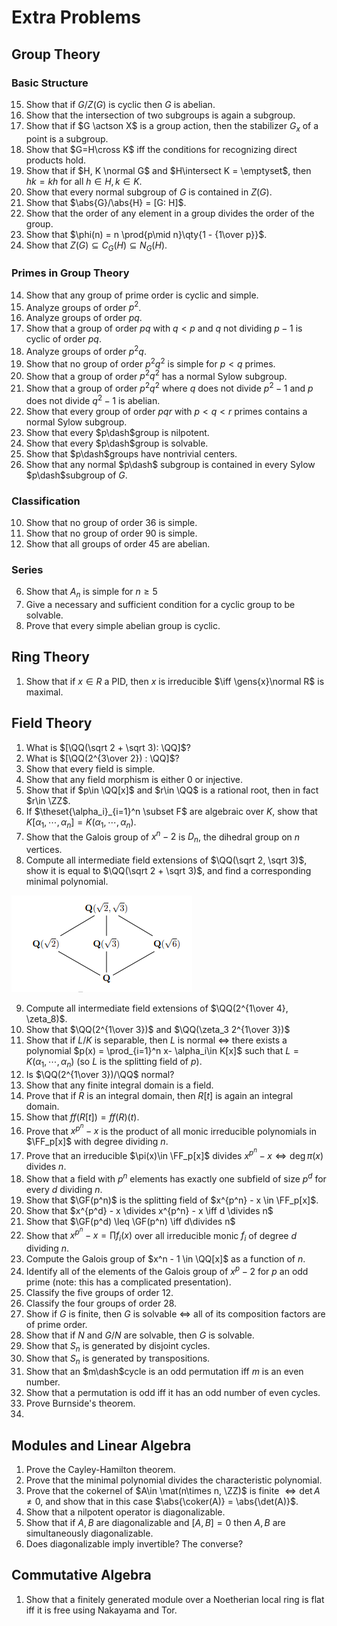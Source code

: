 # Extra Problems

## Group Theory

### Basic Structure


15. Show that if $G/Z(G)$ is cyclic then $G$ is abelian.
16. Show that the intersection of two subgroups is again a subgroup.
17. Show that if $G \actson X$ is a group action, then the stabilizer $G_x$ of a point is a subgroup.
3. Show that $G=H\cross K$ iff the conditions for recognizing direct products hold.
4. Show that if $H, K \normal G$ and $H\intersect K = \emptyset$, then $hk=kh$ for all $h\in H,k\in K$.
9. Show that every normal subgroup of $G$ is contained in $Z(G)$.
13. Show that $\abs{G}/\abs{H} = [G: H]$.
14. Show that the order of any element in a group divides the order of the group.
15. Show that $\phi(n) = n \prod{p\mid n}\qty{1 - {1\over p}}$.
16. Show that $Z(G) \subseteq C_G(H) \subseteq N_G(H)$.

### Primes in Group Theory

14. Show that any group of prime order is cyclic and simple.
4. Analyze groups of order $p^2$.
7. Analyze groups of order $pq$.
8. Show that a group of order $pq$ with $q<p$ and $q$ not dividing $p-1$ is cyclic of order $pq$.
8. Analyze groups of order $p^2 q$.
9. Show that no group of order $p^2 q^2$ is simple for $p<q$ primes.
9. Show that a group of order $p^2 q^2$ has a normal Sylow subgroup. 
9. Show that a group of order $p^2 q^2$ where $q$ does not divide $p^2-1$ and $p$ does not divide $q^2-1$ is abelian.
10. Show that every group of order $pqr$ with $p<q<r$ primes contains a normal Sylow subgroup.
10. Show that every $p\dash$group is nilpotent.
10. Show that every $p\dash$group is solvable.
8. Show that $p\dash$groups have nontrivial centers.
9. Show that any normal $p\dash$ subgroup is contained in every Sylow $p\dash$subgroup of $G$.

### Classification

10. Show that no group of order 36 is simple.
10. Show that no group of order 90 is simple.
11. Show that all groups of order 45 are abelian.


### Series

6. Show that $A_n$ is simple for $n\geq 5$
8. Give a necessary and sufficient condition for a cyclic group to be solvable.
9. Prove that every simple abelian group is cyclic.

## Ring Theory

1. Show that if $x\in R$ a PID, then $x$ is irreducible $\iff \gens{x}\normal R$ is maximal.

## Field Theory

1. What is $[\QQ(\sqrt 2 + \sqrt 3): \QQ]$?
2. What is $[\QQ(2^{3\over 2}) : \QQ]$?
3. Show that every field is simple.
4. Show that any field morphism is either 0 or injective.
5. Show that if $p\in \QQ[x]$ and $r\in \QQ$ is a rational root, then in fact $r\in \ZZ$.
6. If $\theset{\alpha_i}_{i=1}^n \subset F$ are algebraic over $K$, show that $K[\alpha_1, \cdots, \alpha_n] = K(\alpha_1, \cdots, \alpha_n)$.
7. Show that the Galois group of $x^n - 2$ is $D_n$, the dihedral group on $n$ vertices.
8. Compute all intermediate field extensions of $\QQ(\sqrt 2, \sqrt 3)$, show it is equal to $\QQ(\sqrt 2 + \sqrt 3)$, and find a corresponding minimal polynomial.
 
  ![](figures/image_2020-06-01-20-56-35.png)

9. Compute all intermediate field extensions of $\QQ(2^{1\over 4}, \zeta_8)$.
10. Show that $\QQ(2^{1\over 3})$ and $\QQ(\zeta_3 2^{1\over 3})$
11. Show that if $L/K$ is separable, then $L$ is normal $\iff$ there exists a polynomial $p(x) = \prod_{i=1}^n x- \alpha_i\in K[x]$ such that $L = K(\alpha_1, \cdots, \alpha_n)$ (so $L$ is the splitting field of $p$).
12. Is $\QQ(2^{1\over 3})/\QQ$ normal? 
13. Show that any finite integral domain is a field.
14. Prove that if $R$ is an integral domain, then $R[t]$ is again an integral domain.
15. Show that $ff(R[t]) = ff(R)(t)$.
16. Prove that $x^{p^n}-x$ is the product of all monic irreducible polynomials in $\FF_p[x]$ with degree dividing $n$.
17. Prove that an irreducible $\pi(x)\in \FF_p[x]$ divides $x^{p^n}-x \iff \deg \pi(x)$ divides $n$.
18. Show that a field with $p^n$ elements has exactly one subfield of size $p^d$ for every $d$ dividing $n$.
19. Show that  $\GF(p^n)$ is the splitting field of $x^{p^n} - x \in \FF_p[x]$.
20. Show that $x^{p^d} - x \divides x^{p^n} - x \iff d \divides n$
21. Show that $\GF(p^d) \leq \GF(p^n) \iff d\divides n$
22. Show that $x^{p^n} - x = \prod f_i(x)$ over all irreducible monic $f_i$ of degree $d$ dividing $n$.
23. Compute the Galois group of $x^n - 1 \in \QQ[x]$ as a function of $n$.
24. Identify all of the elements of the Galois group of $x^p-2$ for $p$ an odd prime (note: this has a complicated presentation).
25. Classify the five groups of order 12.
25. Classify the four groups of order 28.
26. Show if $G$ is finite, then $G$ is solvable $\iff$ all of its composition factors are of prime order.
27. Show that if $N$ and $G/N$ are solvable, then $G$ is solvable.
28. Show that $S_n$ is generated by disjoint cycles.
28. Show that $S_n$ is generated by transpositions.
29. Show that an $m\dash$cycle is an odd permutation iff $m$ is an even number.
30. Show that a permutation is odd iff it has an odd number of even cycles.
31. Prove Burnside's theorem.
32. 

## Modules and Linear Algebra

1. Prove the Cayley-Hamilton theorem.
2. Prove that the minimal polynomial divides the characteristic polynomial.
3. Prove that the cokernel of $A\in \mat(n\times n, \ZZ)$ is finite $\iff \det A \neq 0$, and show that in this case $\abs{\coker(A)} = \abs{\det(A)}$.
4. Show that a nilpotent operator is diagonalizable.
5. Show that if $A,B$ are diagonalizable and $[A, B] = 0$ then $A,B$ are simultaneously diagonalizable.
6. Does diagonalizable imply invertible? The converse?

## Commutative Algebra

1. Show that a finitely generated module over a Noetherian local ring is flat iff it is free using Nakayama and Tor.
